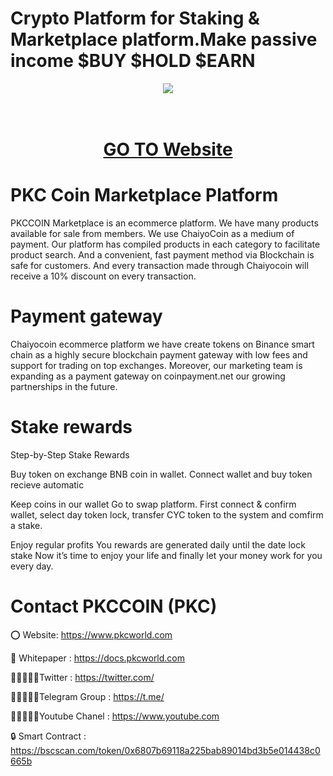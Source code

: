 # Crypto Platform for Staking & Marketplace platform.Make passive income $BUY $HOLD $EARN

<div align="center"><img src="https://pkcworld.com/index/wp-content/uploads/2018/10/500x500.jpg)" /><br />
</div>
<div align="center">
  <h1><br />
    <a href="https://www.pkcworld.com/" target="_blank">GO TO Website<br />
    </a></h1>
</div>


# PKC Coin Marketplace Platform

PKCCOIN Marketplace is an ecommerce platform. We have many products available for sale from members. We use ChaiyoCoin as a medium of payment. Our platform has compiled products in each category to facilitate product search. And a convenient, fast payment method via Blockchain is safe for customers. And every transaction made through Chaiyocoin will receive a 10% discount on every transaction.

# Payment gateway
Chaiyocoin ecommerce platform we have create tokens on Binance smart chain as a highly secure blockchain payment gateway with low fees and support for trading on top exchanges. Moreover, our marketing team is expanding as a payment gateway on coinpayment.net our growing partnerships in the future.

# Stake rewards
Step-by-Step Stake Rewards

Buy token on exchange BNB coin in wallet. Connect wallet and buy token recieve automatic

Keep coins in our wallet Go to swap platform. First connect & confirm wallet, select day token lock, transfer CYC token to the system and comfirm a stake.

Enjoy regular profits You rewards are generated daily until the date lock stake Now it’s time to enjoy your life and finally let your money work for you every day.

# Contact PKCCOIN (PKC)

⭕ Website: https://www.pkcworld.com

📄 Whitepaper : https://docs.pkcworld.com

👨🏿‍🤝‍👨🏿Twitter : https://twitter.com/

👨🏿‍🤝‍👨🏿Telegram Group : https://t.me/

👨🏿‍🤝‍👨🏿Youtube Chanel : https://www.youtube.com

🔒 Smart Contract : https://bscscan.com/token/0x6807b69118a225bab89014bd3b5e014438c0665b
